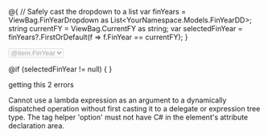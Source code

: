@{
    // Safely cast the dropdown to a list
    var finYears = ViewBag.FinYearDropdown as List<YourNamespace.Models.FinYearDD>;
    string currentFY = ViewBag.CurrentFY as string;
    var selectedFinYear = finYears?.FirstOrDefault(f => f.FinYear == currentFY);
}

<select class="form-control form-control-sm custom-select me-2" name="FinYearID" id="FinYearID" disabled>
    @foreach (var item in finYears)
    {
        var isSelected = (item.FinYear == currentFY);
        <option value="@item.Id" selected="@(isSelected ? "selected" : null)">
            @item.FinYear
        </option>
    }
</select>

<!-- Hidden field for form submission -->
@if (selectedFinYear != null)
{
    <input type="hidden" name="FinYearID" value="@selectedFinYear.Id" />
}




getting this 2 errors 

Cannot use a lambda expression as an argument to a dynamically dispatched operation without first casting it to a delegate or expression tree type.
The tag helper 'option' must not have C# in the element's attribute declaration area.
